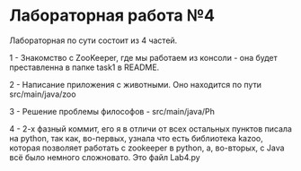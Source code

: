 # Лабораторная работа №4

Лабораторная по сути состоит из 4 частей. 

1 - Знакомство с ZooKeeper, где мы работаем из консоли - она будет преставленна в папке task1 в README.

2 - Написание приложения с животными. Оно находится по пути src/main/java/zoo

3 - Решение проблемы философов - src/main/java/Ph

4 - 2-х фазный коммит, его я в отличи от всех остальных пунктов писала на python, так как, во-первых, узнала что есть библиотека kazoo, которая позволяет работать с zookeeper в python, а, во-вторых, с Java всё было немного сложновато. Это файл Lab4.py
